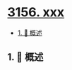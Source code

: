 # [3156. xxx](https://github.com/Tdahuyou/TNotes.leetcode/tree/main/notes/3156.%20xxx)

<!-- region:toc -->

- [1. 📝 概述](#1--概述)

<!-- endregion:toc -->

## 1. 📝 概述

